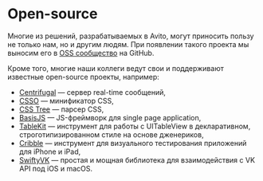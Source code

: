 # Open-source

Многие из решений, разрабатываемых в Avito, могут приносить пользу не только нам, но и другим людям. При появлении такого проекта мы выносим его в [OSS сообщество](https://github.com/avito-tech) на GitHub. 

Кроме того, многие наши коллеги ведут свои и поддерживают известные open-source проекты, например:

- [Centrifugal](https://github.com/centrifugal) — сервер real-time сообщений,
- [CSSO](https://github.com/css/csso) — минификатор CSS,
- [CSS Tree](https://github.com/csstree/csstree) — парсер CSS,
- [BasisJS](https://github.com/basisjs/basisjs) — JS-фреймворк для single page application,
- [TableKit](https://github.com/maxsokolov/TableKit) — инструмент для работы с UITableView в декларативном, строготипизированном стиле на основе дженериков,
- [Cribble](https://github.com/maxsokolov/Cribble) — инструмент для визуального тестирования приложений для iPhone и iPad, 
- [SwiftyVK](https://github.com/SwiftyVK/SwiftyVK) — простая и мощная библиотека для взаимодействия с VK API под iOS и macOS.